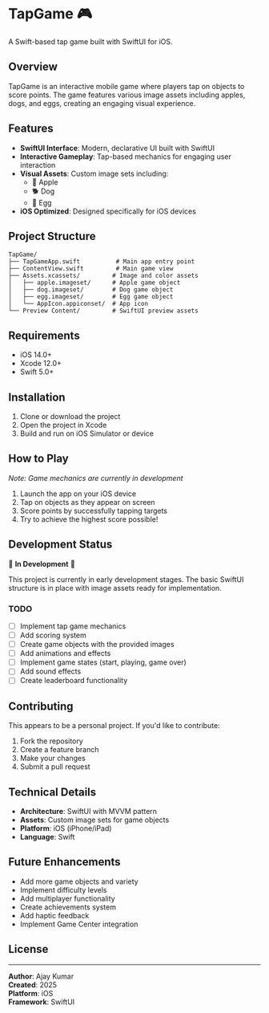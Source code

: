 # TapGame 🎮

A Swift-based tap game built with SwiftUI for iOS.

## Overview

TapGame is an interactive mobile game where players tap on objects to score points. The game features various image assets including apples, dogs, and eggs, creating an engaging visual experience.

## Features

- **SwiftUI Interface**: Modern, declarative UI built with SwiftUI
- **Interactive Gameplay**: Tap-based mechanics for engaging user interaction
- **Visual Assets**: Custom image sets including:
  - 🍎 Apple
  - 🐕 Dog
  - 🥚 Egg
- **iOS Optimized**: Designed specifically for iOS devices

## Project Structure

```
TapGame/
├── TapGameApp.swift          # Main app entry point
├── ContentView.swift         # Main game view
├── Assets.xcassets/         # Image and color assets
│   ├── apple.imageset/      # Apple game object
│   ├── dog.imageset/        # Dog game object
│   ├── egg.imageset/        # Egg game object
│   └── AppIcon.appiconset/  # App icon
└── Preview Content/         # SwiftUI preview assets
```

## Requirements

- iOS 14.0+
- Xcode 12.0+
- Swift 5.0+

## Installation

1. Clone or download the project
2. Open the project in Xcode
3. Build and run on iOS Simulator or device

## How to Play

*Note: Game mechanics are currently in development*

1. Launch the app on your iOS device
2. Tap on objects as they appear on screen
3. Score points by successfully tapping targets
4. Try to achieve the highest score possible!

## Development Status

🚧 **In Development** 🚧

This project is currently in early development stages. The basic SwiftUI structure is in place with image assets ready for implementation.

### TODO
- [ ] Implement tap game mechanics
- [ ] Add scoring system
- [ ] Create game objects with the provided images
- [ ] Add animations and effects
- [ ] Implement game states (start, playing, game over)
- [ ] Add sound effects
- [ ] Create leaderboard functionality

## Contributing

This appears to be a personal project. If you'd like to contribute:

1. Fork the repository
2. Create a feature branch
3. Make your changes
4. Submit a pull request

## Technical Details

- **Architecture**: SwiftUI with MVVM pattern
- **Assets**: Custom image sets for game objects
- **Platform**: iOS (iPhone/iPad)
- **Language**: Swift

## Future Enhancements

- Add more game objects and variety
- Implement difficulty levels
- Add multiplayer functionality
- Create achievements system
- Add haptic feedback
- Implement Game Center integration

## License

---

**Author**: Ajay Kumar  
**Created**: 2025  
**Platform**: iOS  
**Framework**: SwiftUI  
